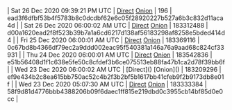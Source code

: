 | Sat 26 Dec 2020 09:39:21 PM UTC | [Direct](https://oshi.at/tPWVRJ) [Onion](http://oshiatwowvdbshka.onion/tPWVRJ) | 196 | ead3f6dfbf53b4f5783b8c0dcdbf62e6c05f28920227b527a6b3c832d11aca4d | 
| Sat 26 Dec 2020 06:00:02 AM UTC | [Direct](https://oshi.at/nvJKkX) [Onion](http://oshiatwowvdbshka.onion/nvJKkX) | 183312488 | d00a1620ead2f8f523b39b7a1a6cd6217d138af56183298af8258e5bded414d4 | 
| Fri 25 Dec 2020 06:00:01 AM UTC | [Direct](https://oshi.at/rqyQCR) [Onion](http://oshiatwowvdbshka.onion/rqyQCR) | 183369116 | 0c67bd8b4366df79ec2a9ddd002eac95f540381a146a76a9aad68c824cf33931 | 
| Thu 24 Dec 2020 06:00:01 AM UTC | [Direct](https://oshi.at/zQPMeH) [Onion](http://oshiatwowvdbshka.onion/zQPMeH) | 183542836 | e51b56408d1f1c638e5fe50c8cfdef3b6ce075513eb88fa47b1ca2d78f39bb6f | 
| Wed 23 Dec 2020 06:00:02 AM UTC | [Direct](</body></html>) [Onion](</body></html>) | 183209296 | ef9e434b2c8ea615bb750ac52c4b2f3b2bf5b1617bb41cfeb9f2b9173db8e01f | 
| Wed 23 Dec 2020 05:07:30 AM UTC | [Direct](https://oshi.at/xrsdDE) [Onion](http://oshiatwowvdbshka.onion/xrsdDE) | 183333384 | 58f9d81d4776bbb4388206b09f6daec1ff815e219dbd0c3955cb14bf85d0e0cc | 

